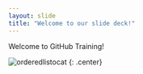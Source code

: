 ```yaml
---
layout: slide
title: "Welcome to our slide deck!"
---
```


Welcome to GitHub Training!

![orderedlistocat](https://octodex.github.com/images/orderedlistocat.png)
{: .center}
